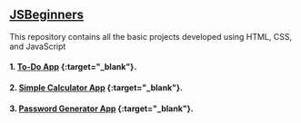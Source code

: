 ## [JSBeginners](https://harshitha-sc23.github.io/JSBeginners/)
This repository contains all the basic projects developed using HTML, CSS, and JavaScript

#### 1. [To-Do App](https://harshitha-sc23.github.io/JSBeginners/to-do/ToDo.html) {:target="_blank"}.
#### 2. [Simple Calculator App](https://harshitha-sc23.github.io/JSBeginners/simple-calculator/calculator.html) {:target="_blank"}.
#### 3. [Password Generator App](https://harshitha-sc23.github.io/JSBeginners/password-generator/generator.html) {:target="_blank"}.

